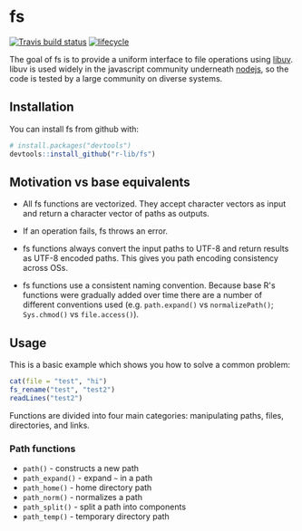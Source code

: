 # fs
[![Travis build status](https://travis-ci.org/r-lib/fs.svg?branch=master)](https://travis-ci.org/r-lib/fs)
[![lifecycle](https://img.shields.io/badge/lifecycle-experimental-orange.svg)](https://img.shields.io/badge/lifecycle-experimental-orange.svg)
 
The goal of fs is to provide a uniform interface to file operations using [libuv](http://libuv.org/). libuv is used widely in the javascript community underneath [nodejs](https://nodejs.org), so the code is tested by a large community on diverse systems.

## Installation

You can install fs from github with:

``` r
# install.packages("devtools")
devtools::install_github("r-lib/fs")
```

## Motivation vs base equivalents

* All fs functions are vectorized. They accept character vectors as input and
  return a character vector of paths as outputs.

* If an operation fails, fs throws an error.

* fs functions always convert the input paths to UTF-8 and return results as
  UTF-8 encoded paths. This gives you path encoding consistency across OSs.

* fs functions use a consistent naming convention. Because base R's functions
  were gradually added over time there are a number of different conventions 
  used (e.g. `path.expand()` vs `normalizePath()`; `Sys.chmod()` vs 
  `file.access()`).

## Usage

This is a basic example which shows you how to solve a common problem:

``` r
cat(file = "test", "hi")
fs_rename("test", "test2")
readLines("test2")
```

Functions are divided into four main categories: manipulating paths, files, directories, and links.

### Path functions

- `path()` - constructs a new path
- `path_expand()` - expand `~` in a path
- `path_home()` - home directory path
- `path_norm()` - normalizes a path
- `path_split()` - split a path into components
- `path_temp()` - temporary directory path
